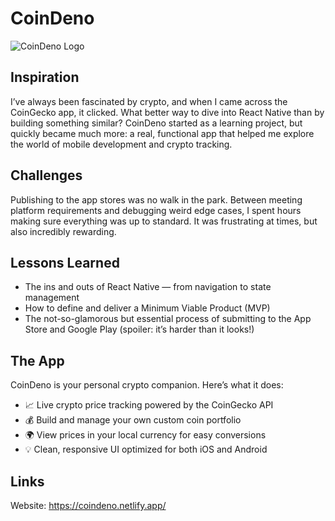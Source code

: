 # CoinDeno

![CoinDeno Logo](https://github.com/soodaayush/coindeno/assets/68301104/2ce92e30-4121-4a21-84a1-57568248e546)

## Inspiration

I’ve always been fascinated by crypto, and when I came across the CoinGecko app, it clicked. What better way to dive into React Native than by building something similar? CoinDeno started as a learning project, but quickly became much more: a real, functional app that helped me explore the world of mobile development and crypto tracking.

## Challenges

Publishing to the app stores was no walk in the park. Between meeting platform requirements and debugging weird edge cases, I spent hours making sure everything was up to standard. It was frustrating at times, but also incredibly rewarding.

## Lessons Learned

- The ins and outs of React Native — from navigation to state management
- How to define and deliver a Minimum Viable Product (MVP)
- The not-so-glamorous but essential process of submitting to the App Store and Google Play (spoiler: it’s harder than it looks!)

## The App

CoinDeno is your personal crypto companion. Here’s what it does:

- 📈 Live crypto price tracking powered by the CoinGecko API
- 💰 Build and manage your own custom coin portfolio
- 🌍 View prices in your local currency for easy conversions
- 💡 Clean, responsive UI optimized for both iOS and Android

## Links

Website: https://coindeno.netlify.app/
